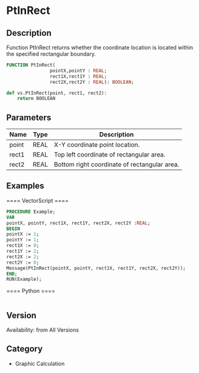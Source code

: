 # PtInRect

## Description
Function PtInRect returns whether the coordinate location is located within the specified rectangular boundary.

```pascal
FUNCTION PtInRect(
				pointX,pointY : REAL;
				rect1X,rect1Y : REAL;
				rect2X,rect2Y : REAL): BOOLEAN;
```

```python
def vs.PtInRect(point, rect1, rect2):
    return BOOLEAN
```

## Parameters
|Name|Type|Description|
|---|---|---|
|point|REAL|X-Y coordinate point location.|
|rect1|REAL|Top left coordinate of rectangular area.|
|rect2|REAL|Bottom right coordinate of rectangular area.|

## Examples
==== VectorScript ====
```pascal
PROCEDURE Example;
VAR
pointX, pointY, rect1X, rect1Y, rect2X, rect2Y :REAL;
BEGIN
pointX := 1;
pointY := 1;
rect1X := 0;
rect1Y := 2;
rect2X := 2;
rect2Y := 0;
Message(PtInRect(pointX, pointY, rect1X, rect1Y, rect2X, rect2Y));
END;
RUN(Example);
```
==== Python ====
```python

```

## Version
Availability: from All Versions

## Category
* Graphic Calculation

